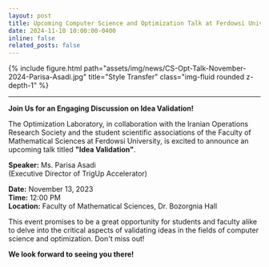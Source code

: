 ```yaml
---
layout: post
title: Upcoming Computer Science and Optimization Talk at Ferdowsi University
date: 2024-11-10 10:00:00-0400
inline: false
related_posts: false
---
```


<div class="row">
    <div class="col-sm mt-3 mt-md-0">
        {% include figure.html path="assets/img/news/CS-Opt-Talk-November-2024-Parisa-Asadi.jpg" title="Style Transfer" class="img-fluid rounded z-depth-1" %}
    </div>
</div>

---

**Join Us for an Engaging Discussion on Idea Validation!**

The Optimization Laboratory, in collaboration with the Iranian Operations Research Society and the student scientific associations of the Faculty of Mathematical Sciences at Ferdowsi University, is excited to announce an upcoming talk titled **"Idea Validation"**.

**Speaker:** Ms. Parisa Asadi  
(Executive Director of TrigUp Accelerator)

**Date:** November 13, 2023  
**Time:** 12:00 PM  
**Location:** Faculty of Mathematical Sciences, Dr. Bozorgnia Hall

This event promises to be a great opportunity for students and faculty alike to delve into the critical aspects of validating ideas in the fields of computer science and optimization. Don't miss out!

**We look forward to seeing you there!** 